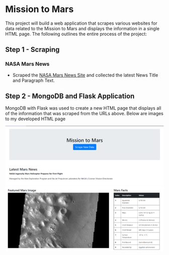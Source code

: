 # Mission to Mars

This project will build a web application that scrapes various websites for data related to the Mission to Mars and displays the information in a single HTML page. The following outlines the entire process of the project:


## Step 1 - Scraping

### NASA Mars News

* Scraped the [NASA Mars News Site](https://mars.nasa.gov/news/) and collected the latest News Title and Paragraph Text. 

## Step 2 - MongoDB and Flask Application

MongoDB with Flask was used to create a new HTML page that displays all of the information that was scraped from the URLs above. Below are images to my developed HTML page

![final_app_part1.png](Images/top_half.png)
![final_app_part2.png](Images/middle_half.png)
